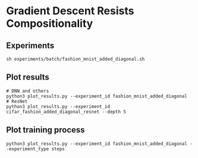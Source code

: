 # Gradient Descent Resists Compositionality

## Experiments
    sh experiments/batch/fashion_mnist_added_diagonal.sh

## Plot results
    # DNN and others
    python3 plot_results.py --experiment_id fashion_mnist_added_diagonal
    # ResNet
    python3 plot_results.py --experiment_id cifar_fashion_added_diagonal_resnet --depth 5

## Plot training process
    python3 plot_results.py --experiment_id fashion_mnist_added_diagonal --experiment_type steps
